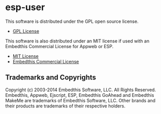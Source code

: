 esp-user
===

This software is distributed under the GPL open source license.

* [GPL License](http://www.gnu.org/licenses/gpl-2.0.html)

This software is also distributed under an MIT license if used with
an Embedthis Commercial License for Appweb or ESP.

* [MIT License](http://opensource.org/licenses/MIT)
* [Embedthis Commercial License](http://embedthis.com/licensing/)

Trademarks and Copyrights
---
Copyright (c) 2003-2014 Embedthis Software, LLC. All Rights Reserved.
Embedthis, Appweb, Ejscript, ESP, Embedthis GoAhead and Embedthis MakeMe
are trademarks of Embedthis Software, LLC. Other brands and their products
are trademarks of their respective holders.

